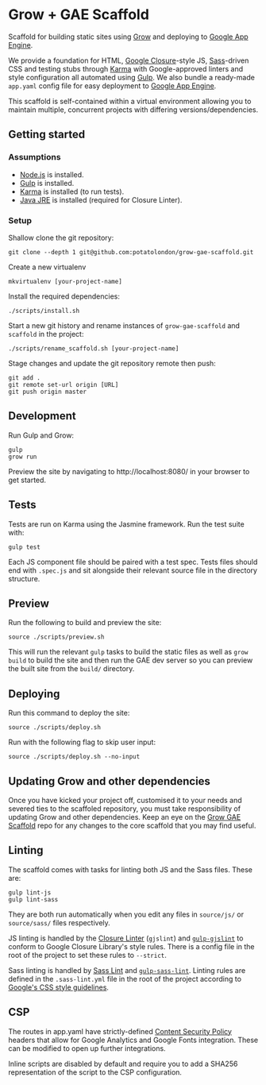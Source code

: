 # Grow + GAE Scaffold

Scaffold for building static sites using [Grow](https://grow.io) and deploying to [Google App Engine](https://cloud.google.com/appengine/).

We provide a foundation for HTML, [Google Closure](https://developers.google.com/closure/library/)-style JS, [Sass](http://sass-lang.com/)-driven CSS and testing stubs through [Karma](http://karma-runner.github.io/) with Google-approved linters and style configuration all automated using [Gulp](http://gulpjs.com/). We also bundle a ready-made `app.yaml` config file for easy deployment to [Google App Engine](https://cloud.google.com/appengine/).

This scaffold is self-contained within a virtual environment allowing you to maintain multiple, concurrent projects with differing versions/dependencies.

## Getting started

### Assumptions

 - [Node.js](https://nodejs.org/en/) is installed.
 - [Gulp](http://gulpjs.com/) is installed.
 - [Karma](https://karma-runner.github.io/) is installed (to run tests).
 - [Java JRE](http://www.oracle.com/technetwork/java/javase/downloads/jre8-downloads-2133155.html) is installed (required for Closure Linter).

### Setup

Shallow clone the git repository:
```
git clone --depth 1 git@github.com:potatolondon/grow-gae-scaffold.git
```

Create a new virtualenv

```
mkvirtualenv [your-project-name]
```

Install the required dependencies:

```
./scripts/install.sh
```

Start a new git history and rename instances of `grow-gae-scaffold` and `scaffold` in the project:

```
./scripts/rename_scaffold.sh [your-project-name]
```

Stage changes and update the git repository remote then push:

```
git add .
git remote set-url origin [URL]
git push origin master
```

## Development

Run Gulp and Grow:

```
gulp
grow run
```

Preview the site by navigating to http://localhost:8080/ in your browser to get started.

## Tests

Tests are run on Karma using the Jasmine framework. Run the test suite with:

```
gulp test
```

Each JS component file should be paired with a test spec. Tests files should end with `.spec.js` and sit alongside their relevant source file in the directory structure.

## Preview

Run the following to build and preview the site:

```
source ./scripts/preview.sh
```

This will run the relevant `gulp` tasks to build the static files as well as `grow build` to build the site and then run the GAE dev server so you can preview the built site from the `build/` directory.

## Deploying

Run this command to deploy the site:

```
source ./scripts/deploy.sh
```

Run with the following flag to skip user input:

```
source ./scripts/deploy.sh --no-input
```



## Updating Grow and other dependencies

Once you have kicked your project off, customised it to your needs and severed ties to the scaffoled repository, you must take responsibility of updating Grow and other dependencies. Keep an eye on the [Grow GAE Scaffold](https://github.com/potatolondon/grow-gae-scaffold) repo for any changes to the core scaffold that you may find useful.

## Linting

The scaffold comes with tasks for linting both JS and the Sass files. These are:

```
gulp lint-js
gulp lint-sass
```

They are both run automatically when you edit any files in `source/js/` or `source/sass/` files respectively.

JS linting is handled by the [Closure Linter](https://developers.google.com/closure/utilities/) (`gjslint`) and [`gulp-gjslint`](https://www.npmjs.com/package/gulp-gjslint) to conform to Google Closure Library's style rules. There is a config file in the root of the project to set these rules to `--strict`.

Sass linting is handled by [Sass Lint](https://github.com/sasstools/sass-lint) and [`gulp-sass-lint`](https://www.npmjs.com/package/gulp-sass-lint). Linting rules are defined in the `.sass-lint.yml` file in the root of the project according to [Google's CSS style guidelines](https://google.github.io/styleguide/htmlcssguide.xml).


## CSP

The routes in app.yaml have strictly-defined [Content Security Policy](https://developer.mozilla.org/en-US/docs/Web/Security/CSP) headers that allow for Google Analytics and Google Fonts integration. These can be modified to open up further integrations.

Inline scripts are disabled by default and require you to add a SHA256 representation of the script to the CSP configuration.
